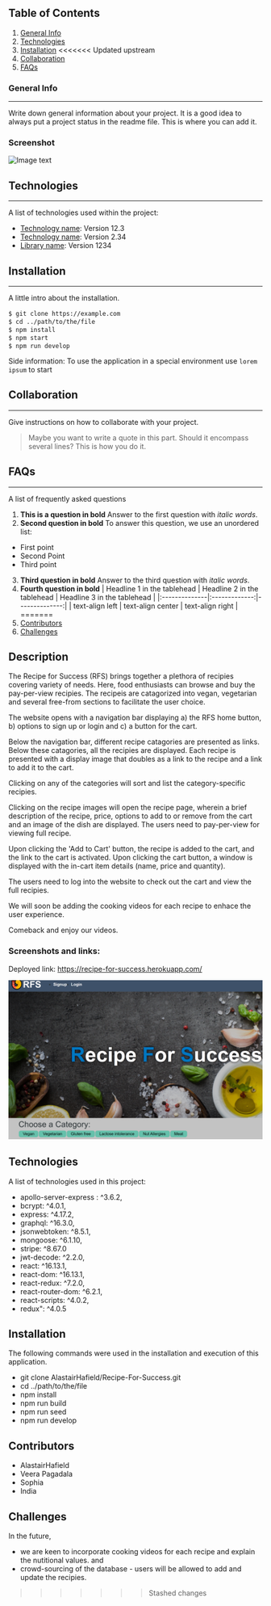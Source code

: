 ## Table of Contents

1. [General Info](#general-info)
2. [Technologies](#technologies)
3. [Installation](#installation)
<<<<<<< Updated upstream
4. [Collaboration](#collaboration)
5. [FAQs](#faqs)
### General Info
***
Write down general information about your project. It is a good idea to always put a project status in the readme file. This is where you can add it. 
### Screenshot
![Image text](https://www.united-internet.de/fileadmin/user_upload/Brands/Downloads/Logo_IONOS_by.jpg)
## Technologies
***
A list of technologies used within the project:
* [Technology name](https://example.com): Version 12.3 
* [Technology name](https://example.com): Version 2.34
* [Library name](https://example.com): Version 1234
## Installation
***
A little intro about the installation. 
```
$ git clone https://example.com
$ cd ../path/to/the/file
$ npm install
$ npm start
$ npm run develop
```
Side information: To use the application in a special environment use ```lorem ipsum``` to start
## Collaboration
***
Give instructions on how to collaborate with your project.
> Maybe you want to write a quote in this part. 
> Should it encompass several lines?
> This is how you do it.
## FAQs
***
A list of frequently asked questions
1. **This is a question in bold**
Answer to the first question with _italic words_. 
2. __Second question in bold__ 
To answer this question, we use an unordered list:
* First point
* Second Point
* Third point
3. **Third question in bold**
Answer to the third question with *italic words*.
4. **Fourth question in bold**
| Headline 1 in the tablehead | Headline 2 in the tablehead | Headline 3 in the tablehead |
|:--------------|:-------------:|--------------:|
| text-align left | text-align center | text-align right |
=======
4. [Contributors](#contributors)
5. [Challenges](#challenges)

## Description

The Recipe for Success (RFS) brings together a plethora of recipies covering variety of needs. Here, food enthusiasts can browse and buy the pay-per-view recipies. The recipeis are catagorized into vegan, vegetarian and several free-from sections to facilitate the user choice.

The website opens with a navigation bar displaying a) the RFS home button, b) options to sign up or login and c) a button for the cart.

Below the navigation bar, different recipe catagories are presented as links. Below these catagories, all the recipies are displayed. Each recipe is presented with a display image that doubles as a link to the recipe and a link to add it to the cart.

Clicking on any of the categories will sort and list the category-specific recipies.

Clicking on the recipe images will open the recipe page, wherein a brief description of the recipe, price, options to add to or remove from the cart and an image of the dish are displayed. The users need to pay-per-view for viewing full recipe.

Upon clicking the 'Add to Cart' button, the recipe is added to the cart, and the link to the cart is activated. Upon clicking the cart button, a window is displayed with the in-cart item details (name, price and quantity).

The users need to log into the website to check out the cart and view the full recipies.

We will soon be adding the cooking videos for each recipe to enhace the user experience.

Comeback and enjoy our videos.

### Screenshots and links:

Deployed link: https://recipe-for-success.herokuapp.com/

![screenshot-of-applicaton](./client/src/assets/img1.png)

## Technologies

A list of technologies used in this project:

- apollo-server-express : ^3.6.2,
- bcrypt: ^4.0.1,
- express: ^4.17.2,
- graphql: ^16.3.0,
- jsonwebtoken: ^8.5.1,
- mongoose: ^6.1.10,
- stripe: ^8.67.0
- jwt-decode: ^2.2.0,
- react: ^16.13.1,
- react-dom: ^16.13.1,
- react-redux: ^7.2.0,
- react-router-dom: ^6.2.1,
- react-scripts: ^4.0.2,
- redux": ^4.0.5

## Installation

The following commands were used in the installation and execution of this application.

- git clone AlastairHafield/Recipe-For-Success.git
- cd ../path/to/the/file
- npm install
- npm run build
- npm run seed
- npm run develop

## Contributors

- AlastairHafield
- Veera Pagadala
- Sophia
- India

## Challenges

In the future,

- we are keen to incorporate cooking videos for each recipe and explain the nutitional values. and
- crowd-sourcing of the database - users will be allowed to add and update the recipies.
>>>>>>> Stashed changes
